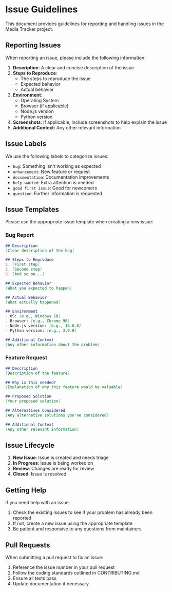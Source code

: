 # Issue Guidelines

This document provides guidelines for reporting and handling issues in the Media Tracker project.

## Reporting Issues

When reporting an issue, please include the following information:

1. **Description**: A clear and concise description of the issue
2. **Steps to Reproduce**: 
   - The steps to reproduce the issue
   - Expected behavior
   - Actual behavior
3. **Environment**:
   - Operating System
   - Browser (if applicable)
   - Node.js version
   - Python version
4. **Screenshots**: If applicable, include screenshots to help explain the issue
5. **Additional Context**: Any other relevant information

## Issue Labels

We use the following labels to categorize issues:

- `bug`: Something isn't working as expected
- `enhancement`: New feature or request
- `documentation`: Documentation improvements
- `help wanted`: Extra attention is needed
- `good first issue`: Good for newcomers
- `question`: Further information is requested

## Issue Templates

Please use the appropriate issue template when creating a new issue:

### Bug Report
```markdown
## Description
[Clear description of the bug]

## Steps to Reproduce
1. [First step]
2. [Second step]
3. [And so on...]

## Expected Behavior
[What you expected to happen]

## Actual Behavior
[What actually happened]

## Environment
- OS: [e.g., Windows 10]
- Browser: [e.g., Chrome 90]
- Node.js version: [e.g., 18.0.0]
- Python version: [e.g., 3.9.0]

## Additional Context
[Any other information about the problem]
```

### Feature Request
```markdown
## Description
[Description of the feature]

## Why is this needed?
[Explanation of why this feature would be valuable]

## Proposed Solution
[Your proposed solution]

## Alternatives Considered
[Any alternative solutions you've considered]

## Additional Context
[Any other relevant information]
```

## Issue Lifecycle

1. **New Issue**: Issue is created and needs triage
2. **In Progress**: Issue is being worked on
3. **Review**: Changes are ready for review
4. **Closed**: Issue is resolved

## Getting Help

If you need help with an issue:
1. Check the existing issues to see if your problem has already been reported
2. If not, create a new issue using the appropriate template
3. Be patient and responsive to any questions from maintainers

## Pull Requests

When submitting a pull request to fix an issue:
1. Reference the issue number in your pull request
2. Follow the coding standards outlined in CONTRIBUTING.md
3. Ensure all tests pass
4. Update documentation if necessary 